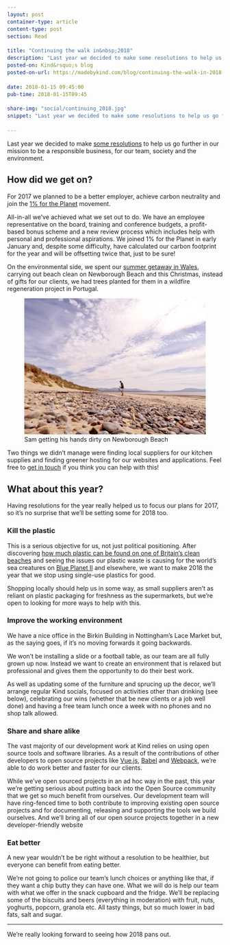 ```yaml
---
layout: post
container-type: article
content-type: post
section: Read

title: "Continuing the walk in&nbsp;2018"
description: "Last year we decided to make some resolutions to help us go further in our mission to be a responsible business, for our team, society and the&nbsp;environment."
posted-on: Kind&rsquo;s blog
posted-on-url: https://madebykind.com/blog/continuing-the-walk-in-2018

date: 2018-01-15 09:45:00
pub-time: 2018-01-15T09:45

share-img: "social/continuing_2018.jpg"
snippet: "Last year we decided to make some resolutions to help us go further in our mission to be a responsible business, for our team, society and the&nbsp;environment."

---
```


Last year we decided to make [some resolutions](https://madebykind.com/blog/a-year-to-walk-the-walk) to help us go further in our mission to be a responsible business, for our team, society and the environment.

## How did we get on?

For 2017 we planned to be a better employer, achieve carbon neutrality and join the [1% for the Planet](http://www.onepercentfortheplanet.org/) movement.

All-in-all we&rsquo;ve achieved what we set out to do. We have an employee representative on the board, training and conference budgets, a profit-based bonus scheme and a new review process which includes help with personal and professional aspirations. We joined 1% for the Planet in early January and, despite some difficulty, have calculated our carbon footprint for the year and will be offsetting twice that, just to be sure!

On the environmental side, we spent our [summer getaway in Wales](https://madebykind.com/blog/kind-go-wild-in-wales), carrying out beach clean on Newborough Beach and this Christmas, instead of gifts for our clients, we had trees planted for them in a wildfire regeneration project in Portugal.


<figure>
    <img src="/static/images/blog/sam_beach.jpg" alt="Sam getting his hands dirty on Newborough Beach" class="media__item">
    <figcaption>Sam getting his hands dirty on Newborough Beach</figcaption>
</figure>

Two things we didn&rsquo;t manage were finding local suppliers for our kitchen supplies and finding greener hosting for our websites and applications. Feel free to [get in touch](https://madebykind.com/contact) if you think you can help with this!

## What about this year?
Having resolutions for the year really helped us to focus our plans for 2017, so it&rsquo;s no surprise that we&rsquo;ll be setting some for 2018 too.

### Kill the plastic

This is a serious objective for us, not just political positioning. After discovering [how much plastic can be found on one of Britain&rsquo;s clean beaches](https://www.instagram.com/p/BW-AxiHl59x/) and seeing the issues our plastic waste is causing for the world&rsquo;s sea creatures on [Blue Planet II](http://www.bbc.co.uk/newsbeat/article/42030979/blue-planet-2-how-plastic-is-slowly-killing-our-sea-creatures-fish-and-birds) and elsewhere, we want to make 2018 the year that we stop using single-use plastics for good.

Shopping locally should help us in some way, as small suppliers aren&rsquo;t as reliant on plastic packaging for freshness as the supermarkets, but we&rsquo;re open to looking for more ways to help with this.

### Improve the working environment

We have a nice office in the Birkin Building in Nottingham&rsquo;s Lace Market but, as the saying goes, if it&rsquo;s no moving forwards it going backwards.

We won&rsquo;t be installing a slide or a football table, as our team are all fully grown up now. Instead we want to create an environment that is relaxed but professional and gives them the opportunity to do their best work.

As well as updating some of the furniture and sprucing up the decor, we&rsquo;ll arrange regular Kind socials, focused on activities other than drinking (see below), celebrating our wins (whether that be new clients or a job well done) and having a free team lunch once a week with no phones and no shop talk allowed.

### Share and share alike

The vast majority of our development work at Kind relies on using open source tools and software libraries. As a result of the contributions of other developers to open source projects like [Vue.js](https://vuejs.org/), [Babel](https://babeljs.io/) and [Webpack](https://webpack.js.org/), we&rsquo;re able to do work better and faster for our clients. 

While we&rsquo;ve open sourced projects in an ad hoc way in the past, this year we&rsquo;re getting serious about putting back into the Open Source community that we get so much benefit from ourselves. Our development team will have ring-fenced time to both contribute to improving existing open source projects and for documenting, releasing and supporting the tools we build ourselves. And we&rsquo;ll bring all of our open source projects together in a new developer-friendly website

### Eat better

A new year wouldn&rsquo;t be be right without a resolution to be healthier, but everyone can benefit from eating better.

We&rsquo;re not going to police our team&rsquo;s lunch choices or anything like that, if they want a chip butty they can have one. What we will do is help our team with what we offer in the snack cupboard and the fridge. We&rsquo;ll be replacing some of the biscuits and beers (everything in moderation) with fruit, nuts, yoghurts, popcorn, granola etc. All tasty things, but so much lower in bad fats, salt and sugar.

---

We&rsquo;re really looking forward to seeing how 2018 pans out.